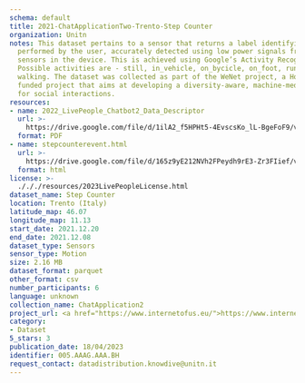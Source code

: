 ```yaml
---
schema: default
title: 2021-ChatApplicationTwo-Trento-Step Counter
organization: Unitn
notes: This dataset pertains to a sensor that returns a label identifying the activity
  performed by the user, accurately detected using low power signals from multiple
  sensors in the device. This is achieved using Google’s Activity Recognition API.
  Possible activities are - still, in_vehicle, on_bycicle, on_foot, running, tilting,
  walking. The dataset was collected as part of the WeNet project, a Horizon 2020
  funded project that aims at developing a diversity-aware, machine-mediated paradigm
  for social interactions.
resources:
- name: 2022_LivePeople_Chatbot2_Data_Descriptor
  url: >-
    https://drive.google.com/file/d/1ilA2_f5HPHt5-4EvscsKo_lL-BgeFoF9/view?usp=sharing
  format: PDF
- name: stepcounterevent.html
  url: >-
    https://drive.google.com/file/d/165z9yE212NVh2FPeydh9rE3-Zr3FIief/view?usp=sharing
  format: html
license: >-
  ./././resources/2023LivePeopleLicense.html
dataset_name: Step Counter
location: Trento (Italy)
latitude_map: 46.07
longitude_map: 11.13
start_date: 2021.12.20
end_date: 2021.12.08
dataset_type: Sensors
sensor_type: Motion
size: 2.16 MB
dataset_format: parquet
other_format: csv
number_participants: 6
language: unknown
collection_name: ChatApplication2
project_url: <a href="https://www.internetofus.eu/">https://www.internetofus.eu/</a>
category:
- Dataset
5_stars: 3
publication_date: 18/04/2023
identifier: 005.AAAG.AAA.BH
request_contact: datadistribution.knowdive@unitn.it
---
```

